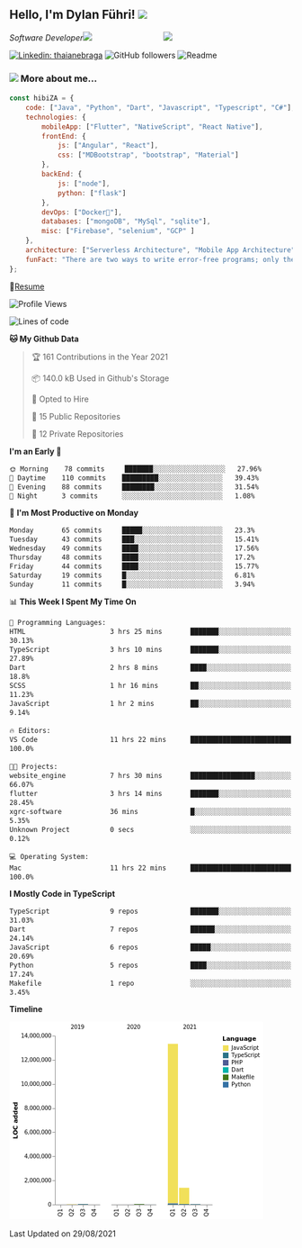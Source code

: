<h2>Hello, I'm Dylan Führi! <img src="https://media.giphy.com/media/12oufCB0MyZ1Go/giphy.gif" width="50"></h2>
<img align='right' src="https://media.giphy.com/media/836HiJc7pgzy8iNXCn/giphy.gif" width="230">
<p><em>Software Developer</a><img src="https://media.giphy.com/media/WUlplcMpOCEmTGBtBW/giphy.gif" width="30"> 
</em></p>

[![Linkedin: thaianebraga](https://img.shields.io/badge/-Dylan-blue?style=flat-square&logo=Linkedin&logoColor=white&link=https://www.linkedin.com/in/dylan-fuhri/)](https://www.linkedin.com/in/dylan-fuhri/)
![GitHub followers](https://img.shields.io/github/followers/HibiZA?style=social)
![Readme](https://github.com/HibiZA/HibiZA/workflows/Readme/badge.svg)

### <img src="https://media.giphy.com/media/VgCDAzcKvsR6OM0uWg/giphy.gif" width="50"> More about me...  

```javascript
const hibiZA = {
    code: ["Java", "Python", "Dart", "Javascript", "Typescript", "C#"],
    technologies: {
        mobileApp: ["Flutter", "NativeScript", "React Native"],
        frontEnd: {
            js: ["Angular", "React"],
            css: ["MDBootstrap", "bootstrap", "Material"]
        },
        backEnd: {
            js: ["node"],
            python: ["flask"]
        },
        devOps: ["Docker🐳"],
        databases: ["mongoDB", "MySql", "sqlite"],
        misc: ["Firebase", "selenium", "GCP" ]
    },
    architecture: ["Serverless Architecture", "Mobile App Architecture"],
    funFact: "There are two ways to write error-free programs; only the third one works"
};
```
📝[Resume](https://drive.google.com/file/d/1RjxKCcvUeoyYgnL_eCwQ9zay77Ayr0Xu/view?usp=sharing)
<!--START_SECTION:waka-->
![Profile Views](http://img.shields.io/badge/Profile%20Views-0-blue)

![Lines of code](https://img.shields.io/badge/From%20Hello%20World%20I%27ve%20Written-14.9%20million%20lines%20of%20code-blue)

**🐱 My Github Data** 

> 🏆 161 Contributions in the Year 2021
 > 
> 📦 140.0 kB Used in Github's Storage 
 > 
> 💼 Opted to Hire
 > 
> 📜 15 Public Repositories 
 > 
> 🔑 12 Private Repositories  
 > 
**I'm an Early 🐤** 

```text
🌞 Morning    78 commits     ███████░░░░░░░░░░░░░░░░░░   27.96% 
🌆 Daytime    110 commits    █████████░░░░░░░░░░░░░░░░   39.43% 
🌃 Evening    88 commits     ████████░░░░░░░░░░░░░░░░░   31.54% 
🌙 Night      3 commits      ░░░░░░░░░░░░░░░░░░░░░░░░░   1.08%

```
📅 **I'm Most Productive on Monday** 

```text
Monday       65 commits     █████░░░░░░░░░░░░░░░░░░░░   23.3% 
Tuesday      43 commits     ███░░░░░░░░░░░░░░░░░░░░░░   15.41% 
Wednesday    49 commits     ████░░░░░░░░░░░░░░░░░░░░░   17.56% 
Thursday     48 commits     ████░░░░░░░░░░░░░░░░░░░░░   17.2% 
Friday       44 commits     ████░░░░░░░░░░░░░░░░░░░░░   15.77% 
Saturday     19 commits     █░░░░░░░░░░░░░░░░░░░░░░░░   6.81% 
Sunday       11 commits     █░░░░░░░░░░░░░░░░░░░░░░░░   3.94%

```


📊 **This Week I Spent My Time On** 

```text
💬 Programming Languages: 
HTML                     3 hrs 25 mins       ███████░░░░░░░░░░░░░░░░░░   30.13% 
TypeScript               3 hrs 10 mins       ███████░░░░░░░░░░░░░░░░░░   27.89% 
Dart                     2 hrs 8 mins        ████░░░░░░░░░░░░░░░░░░░░░   18.8% 
SCSS                     1 hr 16 mins        ██░░░░░░░░░░░░░░░░░░░░░░░   11.23% 
JavaScript               1 hr 2 mins         ██░░░░░░░░░░░░░░░░░░░░░░░   9.14%

🔥 Editors: 
VS Code                  11 hrs 22 mins      █████████████████████████   100.0%

🐱‍💻 Projects: 
website_engine           7 hrs 30 mins       ████████████████░░░░░░░░░   66.07% 
flutter                  3 hrs 14 mins       ███████░░░░░░░░░░░░░░░░░░   28.45% 
xgrc-software            36 mins             █░░░░░░░░░░░░░░░░░░░░░░░░   5.35% 
Unknown Project          0 secs              ░░░░░░░░░░░░░░░░░░░░░░░░░   0.12%

💻 Operating System: 
Mac                      11 hrs 22 mins      █████████████████████████   100.0%

```

**I Mostly Code in TypeScript** 

```text
TypeScript               9 repos             ███████░░░░░░░░░░░░░░░░░░   31.03% 
Dart                     7 repos             ██████░░░░░░░░░░░░░░░░░░░   24.14% 
JavaScript               6 repos             █████░░░░░░░░░░░░░░░░░░░░   20.69% 
Python                   5 repos             ████░░░░░░░░░░░░░░░░░░░░░   17.24% 
Makefile                 1 repo              ░░░░░░░░░░░░░░░░░░░░░░░░░   3.45%

```


**Timeline**

![Chart not found](https://raw.githubusercontent.com/HibiZA/HibiZA/master/charts/bar_graph.png) 


 Last Updated on 29/08/2021
<!--END_SECTION:waka-->
